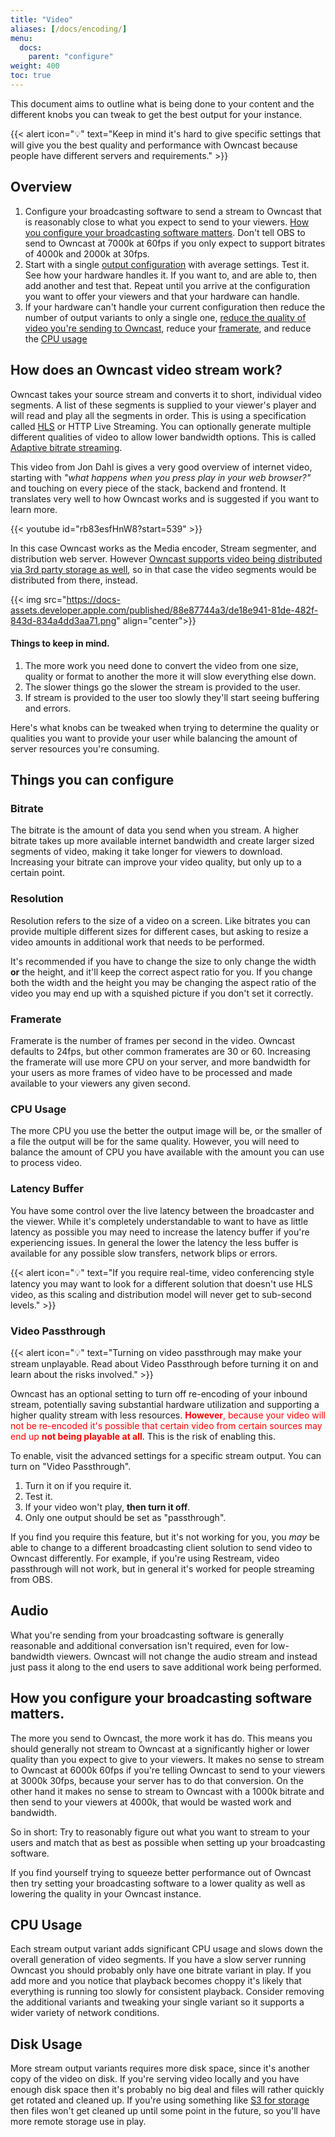 ```yaml
---
title: "Video"
aliases: [/docs/encoding/]
menu:
  docs:
    parent: "configure"
weight: 400
toc: true
---
```


This document aims to outline what is being done to your content and the different knobs you can tweak to get the best output for your instance.

{{< alert icon="💡" text="Keep in mind it's hard to give specific settings that will give you the best quality and performance with Owncast because people have different servers and requirements." >}}

## Overview

1. Configure your broadcasting software to send a stream to Owncast that is reasonably close to what you expect to send to your viewers. [How you configure your broadcasting software matters](/docs/video/#how-you-configure-your-broadcasting-software-matters). Don't tell OBS to send to Owncast at 7000k at 60fps if you only expect to support bitrates of 4000k and 2000k at 30fps.
1. Start with a single [output configuration](/docs/video/#things-you-can-configure) with average settings. Test it. See how your hardware handles it. If you want to, and are able to, then add another and test that. Repeat until you arrive at the configuration you want to offer your viewers and that your hardware can handle.
1. If your hardware can't handle your current configuration then reduce the number of output variants to only a single one, [reduce the quality of video you're sending to Owncast](/docs/video/#how-you-configure-your-broadcasting-software-matters), reduce your [framerate](/docs/video/#framerate), and reduce the [CPU usage](/docs/video/#cpu-usage)

## How does an Owncast video stream work?

Owncast takes your source stream and converts it to short, individual video segments. A list of these segments is supplied to your viewer's player and will read and play all the segments in order. This is using a specification called [HLS](https://developer.apple.com/documentation/http_live_streaming/understanding_the_http_live_streaming_architecture) or HTTP Live Streaming. You can optionally generate multiple different qualities of video to allow lower bandwidth options. This is called [Adaptive bitrate streaming](https://en.wikipedia.org/wiki/Adaptive_bitrate_streaming).

This video from Jon Dahl is gives a very good overview of internet video, starting with _"what happens when you press play in your web browser?"_ and touching on every piece of the stack, backend and frontend. It translates very well to how Owncast works and is suggested if you want to learn more.

{{< youtube id="rb83esfHnW8?start=539" >}}

In this case Owncast works as the Media encoder, Stream segmenter, and distribution web server. However [Owncast supports video being distributed via 3rd party storage as well](/docs/storage), so in that case the video segments would be distributed from there, instead.

{{< img src="https://docs-assets.developer.apple.com/published/88e87744a3/de18e941-81de-482f-843d-834a4dd3aa71.png" align="center">}}

#### Things to keep in mind.

1. The more work you need done to convert the video from one size, quality or format to another the more it will slow everything else down.
1. The slower things go the slower the stream is provided to the user.
1. If stream is provided to the user too slowly they'll start seeing buffering and errors.

Here's what knobs can be tweaked when trying to determine the quality or qualities you want to provide your user while balancing the amount of server resources you're consuming.

## Things you can configure

### Bitrate

The bitrate is the amount of data you send when you stream. A higher bitrate takes up more available internet bandwidth and create larger sized segments of video, making it take longer for viewers to download. Increasing your bitrate can improve your video quality, but only up to a certain point.

### Resolution

Resolution refers to the size of a video on a screen. Like bitrates you can provide multiple different sizes for different cases, but asking to resize a video amounts in additional work that needs to be performed.

It's recommended if you have to change the size to only change the width **or** the height, and it'll keep the correct aspect ratio for you. If you change both the width and the height you may be changing the aspect ratio of the video you may end up with a squished picture if you don't set it correctly.

### Framerate

Framerate is the number of frames per second in the video. Owncast defaults to 24fps, but other common framerates are 30 or 60. Increasing the framerate will use more CPU on your server, and more bandwidth for your users as more frames of video have to be processed and made available to your viewers any given second.

### CPU Usage

The more CPU you use the better the output image will be, or the smaller of a file the output will be for the same quality. However, you will need to balance the amount of CPU you have available with the amount you can use to process video.

### Latency Buffer

You have some control over the live latency between the broadcaster and the viewer. While it's completely understandable to want to have as little latency as possible you may need to increase the latency buffer if you're experiencing issues. In general the lower the latency the less buffer is available for any possible slow transfers, network blips or errors.

{{< alert icon="💡" text="If you require real-time, video conferencing style latency you may want to look for a different solution that doesn't use HLS video, as this scaling and distribution model will never get to sub-second levels." >}}

### Video Passthrough

{{< alert icon="💡" text="Turning on video passthrough may make your stream unplayable. Read about Video Passthrough before turning it on and learn about the risks involved." >}}

Owncast has an optional setting to turn off re-encoding of your inbound stream, potentially saving substantial hardware utilization and supporting a higher quality stream with less resources. <span style="color: red;"> **However**, because your video will not be re-encoded it's possible that certain video from certain sources may end up **not being playable at all**</span>. This is the risk of enabling this.

To enable, visit the advanced settings for a specific stream output. You can turn on "Video Passthrough".

1. Turn it on if you require it.
1. Test it.
1. If your video won't play, **then turn it off**.
1. Only one output should be set as "passthrough".

If you find you require this feature, but it's not working for you, you _may_ be able to change to a different broadcasting client solution to send video to Owncast differently. For example, if you're using Restream, video passthrough will not work, but in general it's worked for people streaming from OBS.

## Audio

What you're sending from your broadcasting software is generally reasonable and additional conversation isn't required, even for low-bandwidth viewers. Owncast will not change the audio stream and instead just pass it along to the end users to save additional work being performed.

## How you configure your broadcasting software matters.

The more you send to Owncast, the more work it has do. This means you should generally not stream to Owncast at a significantly higher or lower quality than you expect to give to your viewers. It makes no sense to stream to Owncast at 6000k 60fps if you're telling Owncast to send to your viewers at 3000k 30fps, because your server has to do that conversion. On the other hand it makes no sense to stream to Owncast with a 1000k bitrate and then send to your viewers at 4000k, that would be wasted work and bandwidth.

So in short: Try to reasonably figure out what you want to stream to your users and match that as best as possible when setting up your broadcasting software.

If you find yourself trying to squeeze better performance out of Owncast then try setting your broadcasting software to a lower quality as well as lowering the quality in your Owncast instance.

## CPU Usage

Each stream output variant adds significant CPU usage and slows down the overall generation of video segments. If you have a slow server running Owncast you should probably only have one bitrate variant in play. If you add more and you notice that playback becomes choppy it's likely that everything is running too slowly for consistent playback. Consider removing the additional variants and tweaking your single variant so it supports a wider variety of network conditions.

## Disk Usage

More stream output variants requires more disk space, since it's another copy of the video on disk. If you're serving video locally and you have enough disk space then it's probably no big deal and files will rather quickly get rotated and cleaned up. If you're using something like [S3 for storage](/docs/storage/) then files won't get cleaned up until some point in the future, so you'll have more remote storage use in play.
